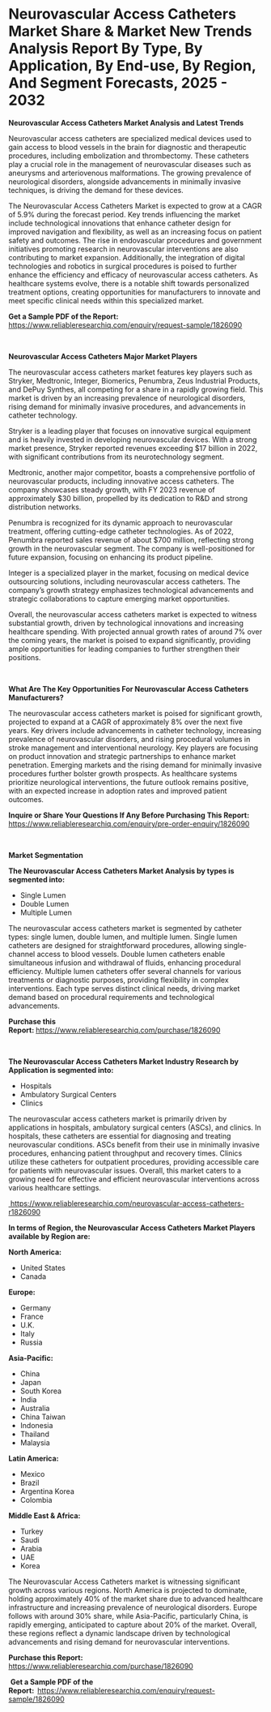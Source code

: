 <p><h1>Neurovascular Access Catheters Market Share & Market New Trends Analysis Report By Type, By Application, By End-use, By Region, And Segment Forecasts, 2025 - 2032</h1></p><p><strong>Neurovascular Access Catheters Market Analysis and Latest Trends</strong></p>
<p><p>Neurovascular access catheters are specialized medical devices used to gain access to blood vessels in the brain for diagnostic and therapeutic procedures, including embolization and thrombectomy. These catheters play a crucial role in the management of neurovascular diseases such as aneurysms and arteriovenous malformations. The growing prevalence of neurological disorders, alongside advancements in minimally invasive techniques, is driving the demand for these devices.</p><p>The Neurovascular Access Catheters Market is expected to grow at a CAGR of 5.9% during the forecast period. Key trends influencing the market include technological innovations that enhance catheter design for improved navigation and flexibility, as well as an increasing focus on patient safety and outcomes. The rise in endovascular procedures and government initiatives promoting research in neurovascular interventions are also contributing to market expansion. Additionally, the integration of digital technologies and robotics in surgical procedures is poised to further enhance the efficiency and efficacy of neurovascular access catheters. As healthcare systems evolve, there is a notable shift towards personalized treatment options, creating opportunities for manufacturers to innovate and meet specific clinical needs within this specialized market.</p></p>
<p><strong>Get a Sample PDF of the Report:&nbsp;</strong> <a href="https://www.reliableresearchiq.com/enquiry/request-sample/1826090?utm_campaign=3180&utm_medium=2&utm_source=Github&utm_content=ia&utm_term=14042025&utm_id=neurovascular-access-catheters">https://www.reliableresearchiq.com/enquiry/request-sample/1826090</a></p>
<p>&nbsp;</p>
<p><strong>Neurovascular Access Catheters Major Market Players</strong></p>
<p><p>The neurovascular access catheters market features key players such as Stryker, Medtronic, Integer, Biomerics, Penumbra, Zeus Industrial Products, and DePuy Synthes, all competing for a share in a rapidly growing field. This market is driven by an increasing prevalence of neurological disorders, rising demand for minimally invasive procedures, and advancements in catheter technology.</p><p>Stryker is a leading player that focuses on innovative surgical equipment and is heavily invested in developing neurovascular devices. With a strong market presence, Stryker reported revenues exceeding $17 billion in 2022, with significant contributions from its neurotechnology segment.</p><p>Medtronic, another major competitor, boasts a comprehensive portfolio of neurovascular products, including innovative access catheters. The company showcases steady growth, with FY 2023 revenue of approximately $30 billion, propelled by its dedication to R&D and strong distribution networks.</p><p>Penumbra is recognized for its dynamic approach to neurovascular treatment, offering cutting-edge catheter technologies. As of 2022, Penumbra reported sales revenue of about $700 million, reflecting strong growth in the neurovascular segment. The company is well-positioned for future expansion, focusing on enhancing its product pipeline.</p><p>Integer is a specialized player in the market, focusing on medical device outsourcing solutions, including neurovascular access catheters. The company’s growth strategy emphasizes technological advancements and strategic collaborations to capture emerging market opportunities.</p><p>Overall, the neurovascular access catheters market is expected to witness substantial growth, driven by technological innovations and increasing healthcare spending. With projected annual growth rates of around 7% over the coming years, the market is poised to expand significantly, providing ample opportunities for leading companies to further strengthen their positions.</p></p>
<p>&nbsp;</p>
<p><strong>What Are The Key Opportunities For Neurovascular Access Catheters Manufacturers?</strong></p>
<p><p>The neurovascular access catheters market is poised for significant growth, projected to expand at a CAGR of approximately 8% over the next five years. Key drivers include advancements in catheter technology, increasing prevalence of neurovascular disorders, and rising procedural volumes in stroke management and interventional neurology. Key players are focusing on product innovation and strategic partnerships to enhance market penetration. Emerging markets and the rising demand for minimally invasive procedures further bolster growth prospects. As healthcare systems prioritize neurological interventions, the future outlook remains positive, with an expected increase in adoption rates and improved patient outcomes.</p></p>
<p><strong>Inquire or Share Your Questions If Any Before Purchasing This Report:</strong> <a href="https://www.reliableresearchiq.com/enquiry/pre-order-enquiry/1826090?utm_campaign=3180&utm_medium=2&utm_source=Github&utm_content=ia&utm_term=14042025&utm_id=neurovascular-access-catheters">https://www.reliableresearchiq.com/enquiry/pre-order-enquiry/1826090</a></p>
<p>&nbsp;</p>
<p><strong>Market Segmentation</strong></p>
<p><strong>The Neurovascular Access Catheters Market Analysis by types is segmented into:</strong></p>
<p><ul><li>Single Lumen</li><li>Double Lumen</li><li>Multiple Lumen</li></ul></p>
<p><p>The neurovascular access catheters market is segmented by catheter types: single lumen, double lumen, and multiple lumen. Single lumen catheters are designed for straightforward procedures, allowing single-channel access to blood vessels. Double lumen catheters enable simultaneous infusion and withdrawal of fluids, enhancing procedural efficiency. Multiple lumen catheters offer several channels for various treatments or diagnostic purposes, providing flexibility in complex interventions. Each type serves distinct clinical needs, driving market demand based on procedural requirements and technological advancements.</p></p>
<p><strong>Purchase this Report:&nbsp;</strong><a href="https://www.reliableresearchiq.com/purchase/1826090?utm_campaign=3180&utm_medium=2&utm_source=Github&utm_content=ia&utm_term=14042025&utm_id=neurovascular-access-catheters">https://www.reliableresearchiq.com/purchase/1826090</a></p>
<p>&nbsp;</p>
<p><strong>The Neurovascular Access Catheters Market Industry Research by Application is segmented into:</strong></p>
<p><ul><li>Hospitals</li><li>Ambulatory Surgical Centers</li><li>Clinics</li></ul></p>
<p><p>The neurovascular access catheters market is primarily driven by applications in hospitals, ambulatory surgical centers (ASCs), and clinics. In hospitals, these catheters are essential for diagnosing and treating neurovascular conditions. ASCs benefit from their use in minimally invasive procedures, enhancing patient throughput and recovery times. Clinics utilize these catheters for outpatient procedures, providing accessible care for patients with neurovascular issues. Overall, this market caters to a growing need for effective and efficient neurovascular interventions across various healthcare settings.</p></p>
<p><a href="https://www.reliableresearchiq.com/neurovascular-access-catheters-r1826090?utm_campaign=3180&utm_medium=2&utm_source=Github&utm_content=ia&utm_term=14042025&utm_id=neurovascular-access-catheters">&nbsp;https://www.reliableresearchiq.com/neurovascular-access-catheters-r1826090</a></p>
<p><strong>In terms of Region, the Neurovascular Access Catheters Market Players available by Region are:</strong></p>
<p>
    <p> <strong> North America: </strong>
        <ul>
            <li>United States</li>
            <li>Canada</li>
        </ul>
        </p> 
    <p> <strong> Europe: </strong>
        <ul>
            <li>Germany</li>
            <li>France</li>
            <li>U.K.</li>
            <li>Italy</li>
            <li>Russia</li>
        </ul>
        </p> 
    <p> <strong> Asia-Pacific: </strong>
        <ul>
            <li>China</li>
            <li>Japan</li>
            <li>South Korea</li>
            <li>India</li>
            <li>Australia</li>
            <li>China Taiwan</li>
            <li>Indonesia</li>
            <li>Thailand</li>
            <li>Malaysia</li>
        </ul>
        </p> 
    <p> <strong> Latin America: </strong>
        <ul>
            <li>Mexico</li>
            <li>Brazil</li>
            <li>Argentina Korea</li>
            <li>Colombia</li>
        </ul>
        </p> 
    <p> <strong> Middle East & Africa: </strong>
        <ul>
            <li>Turkey</li>
            <li>Saudi</li>
            <li>Arabia</li>
            <li>UAE</li>
            <li>Korea</li>
        </ul>
    </p>
    </p>
<p><p>The Neurovascular Access Catheters market is witnessing significant growth across various regions. North America is projected to dominate, holding approximately 40% of the market share due to advanced healthcare infrastructure and increasing prevalence of neurological disorders. Europe follows with around 30% share, while Asia-Pacific, particularly China, is rapidly emerging, anticipated to capture about 20% of the market. Overall, these regions reflect a dynamic landscape driven by technological advancements and rising demand for neurovascular interventions.</p></p>
<p><strong>Purchase this Report: </strong><a href="https://www.reliableresearchiq.com/purchase/1826090?utm_campaign=3180&utm_medium=2&utm_source=Github&utm_content=ia&utm_term=14042025&utm_id=neurovascular-access-catheters">https://www.reliableresearchiq.com/purchase/1826090</a></p>
<p>&nbsp;<strong>Get a Sample PDF of the Report:&nbsp;&nbsp;</strong><a href="https://www.reliableresearchiq.com/enquiry/request-sample/1826090?utm_campaign=3180&utm_medium=2&utm_source=Github&utm_content=ia&utm_term=14042025&utm_id=neurovascular-access-catheters">https://www.reliableresearchiq.com/enquiry/request-sample/1826090</a></p>
<p><strong></strong></p>
<p><p></p><p></p><p></p></p>